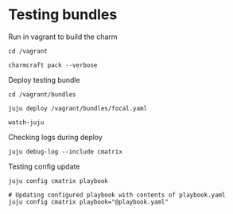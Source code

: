 # Testing bundles

Run in vagrant to build the charm
```
cd /vagrant

charmcraft pack --verbose
```

Deploy testing bundle

```
cd /vagrant/bundles

juju deploy /vagrant/bundles/focal.yaml

watch-juju
```

Checking logs during deploy
```
juju debug-log --include cmatrix
```

Testing config update
```
juju config cmatrix playbook

# Updating configured playbook with contents of playbook.yaml
juju config cmatrix playbook="@playbook.yaml"
```
